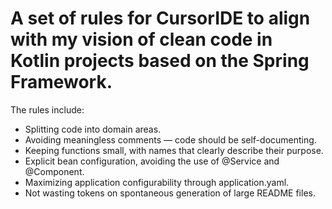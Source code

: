 # A set of rules for CursorIDE to align with my vision of clean code in Kotlin projects based on the Spring Framework.

The rules include:
- Splitting code into domain areas.
- Avoiding meaningless comments — code should be self-documenting.
- Keeping functions small, with names that clearly describe their purpose.
- Explicit bean configuration, avoiding the use of @Service and @Component.
- Maximizing application configurability through application.yaml.
- Not wasting tokens on spontaneous generation of large README files.
